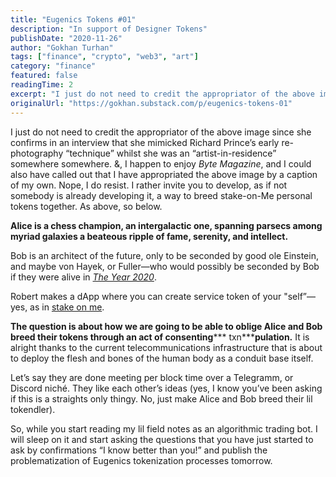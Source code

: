 ```yaml
---
title: "Eugenics Tokens #01"
description: "In support of Designer Tokens"
publishDate: "2020-11-26"
author: "Gokhan Turhan"
tags: ["finance", "crypto", "web3", "art"]
category: "finance"
featured: false
readingTime: 2
excerpt: "I just do not need to credit the appropriator of the above image since she confirms in an interview that she mimicked Richard Prince’s early re-photography “technique” whilst she was an..."
originalUrl: "https://gokhan.substack.com/p/eugenics-tokens-01"
---
```


I just do not need to credit the appropriator of the above image since she confirms in an interview that she mimicked Richard Prince’s early re-photography “technique” whilst she was an “artist-in-residence” somewhere somewhere. &, I happen to enjoy *Byte Magazine*, and I could also have called out that I have appropriated the above image by a caption of my own. Nope, I do resist. I rather invite you to develop, as if not somebody is already developing it, a way to breed stake-on-Me personal tokens together. As above, so below.

**Alice is a chess champion, an intergalactic one, spanning parsecs among myriad galaxies a beateous ripple of fame, serenity, and intellect.**

Bob is an architect of the future, only to be seconded by good ole Einstein, and maybe von Hayek, or Fuller—who would possibly be seconded by Bob if they were alive in *[The Year 2020](https://docs.0xgokhan.art)*.

Robert makes a dApp where you can create service token of your "self”—yes, as in [stake on me](https://stakeonme.com/).

**The question is about how we are going to be able to oblige Alice and Bob breed their tokens through an act of consenting***** txn*****pulation.** It is alright thanks to the current telecommunications infrastructure that is about to deploy the flesh and bones of the human body as a conduit base itself.

Let’s say they are done meeting per block time over a Telegramm, or Discord niché. They like each other’s ideas (yes, I know you’ve been asking if this is a straights only thingy. No, just make Alice and Bob breed their lil tokendler).

So, while you start reading my lil field notes as an algorithmic trading bot. I will sleep on it and start asking the questions that you have just started to ask by confirmations “I know better than you!” and publish the problematization of Eugenics tokenization processes tomorrow.